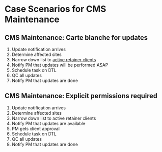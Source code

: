 # Case Scenarios for CMS Maintenance

## CMS Maintenance: Carte blanche for updates

 1.  Update notification arrives    
 2.  Determine affected sites    
 3.  Narrow down list to [active retainer clients](https://docs.google.com/spreadsheets/d/13PPXnVcMmyIyu8iD-x--Z2dafPneeD1XU7Kw1AYmCOw/edit#gid=0)    
 4.  Notify PM that updates will be performed ASAP    
 5.  Schedule task on DTL    
 6.  QC all updates    
 7.  Notify PM that updates are done
    

## CMS Maintenance: Explicit permissions required

 1.  Update notification arrives    
 2.  Determine affected sites    
 3.  Narrow down list to active retainer clients    
 4.  Notify PM that updates are available    
 5.  PM gets client approval    
 6.  Schedule task on DTL    
 7.  QC all updates    
 8.  Notify PM that updates are done
    